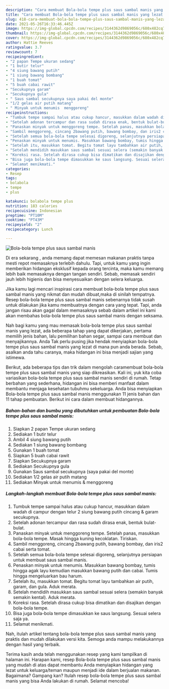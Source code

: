 ```yaml
---
description: "Cara membuat Bola-bola tempe plus saus sambal manis yang lezat Untuk Jualan"
title: "Cara membuat Bola-bola tempe plus saus sambal manis yang lezat Untuk Jualan"
slug: 418-cara-membuat-bola-bola-tempe-plus-saus-sambal-manis-yang-lezat-untuk-jualan
date: 2021-05-26T16:33:46.445Z
image: https://img-global.cpcdn.com/recipes/3144362d9869056c/680x482cq70/bola-bola-tempe-plus-saus-sambal-manis-foto-resep-utama.jpg
thumbnail: https://img-global.cpcdn.com/recipes/3144362d9869056c/680x482cq70/bola-bola-tempe-plus-saus-sambal-manis-foto-resep-utama.jpg
cover: https://img-global.cpcdn.com/recipes/3144362d9869056c/680x482cq70/bola-bola-tempe-plus-saus-sambal-manis-foto-resep-utama.jpg
author: Hattie Reeves
ratingvalue: 3.7
reviewcount: 7
recipeingredient:
- "2 papan Tempe ukuran sedang"
- "1 butir telur"
- "4 siung bawang putih"
- "1 siung bawang bombang"
- "1 buah tomat"
- "5 buah cabai rawit"
- "Secukupnya garam"
- "Secukupnya gula"
- " Saus sambal secukupnya saya pakai del monte"
- "1/2 gelas air putih matang"
- " Minyak untuk menumis  menggoreng"
recipeinstructions:
- "Tumbuk tempe sampai halus atau cukup hancur, masukkan dalam wadah di campur dengan telur 2 siung bawang putih cincang &amp; garam secukupnya."
- "Setelah adonan tercampur dan rasa sudah dirasa enak, bentuk bulat-bulat."
- "Panaskan minyak untuk menggoreng tempe. Setelah panas, masukkan bola-bola tempe. Masak hingga kuning kecoklatan. Tiriskan."
- "Sambil menggoreng, cincang 2bawang putih, bawang bombay, dan iris2 cabai serta tomat."
- "Setelah semua bola-bola tempe selesai digoreng, selanjutnya persiapan untuk membuat saus sambal manis."
- "Penaskan minyak untuk menumis. Masukkan bawang bombay, tumis hingga agak layu kemudian masukkan bawang putih dan cabai. Tumis hingga mengeluarkan bau harum."
- "Setelah itu, masukkan tomat. Begitu tomat layu tambahkan air putih, garam, dan gula. Aduk merata."
- "Setelah mendidih masukkan saus sambal sesuai selera (semakin banyak semakin kental). Aduk merata."
- "Koreksi rasa. Setelah dirasa cukup bisa dimatikan dan disajikan dengan bola-bola tempe."
- "Bisa juga bola-bola tempe dimasukkan ke saus langsung. Sesuai selera saja ya."
- "Selamat menikmati."
categories:
- Resep
tags:
- bolabola
- tempe
- plus

katakunci: bolabola tempe plus 
nutrition: 183 calories
recipecuisine: Indonesian
preptime: "PT10M"
cooktime: "PT43M"
recipeyield: "2"
recipecategory: Lunch

---
```



![Bola-bola tempe plus saus sambal manis](https://img-global.cpcdn.com/recipes/3144362d9869056c/680x482cq70/bola-bola-tempe-plus-saus-sambal-manis-foto-resep-utama.jpg)

Di era  sekarang , anda memang dapat memesan makanan praktis tanpa mesti repot memasaknya terlebih dahulu. Tapi, untuk kamu yang ingin memberikan hidangan eksklusif kepada orang tercinta, maka kamu memang lebih baik memasaknya dengan tangan sendiri. Sebab, memasak sendiri jauh lebih higienis dan bisa menyesuaikan dengan selera keluarga.

Jika kamu lagi mencari inspirasi cara membuat bola-bola tempe plus saus sambal manis yang nikmat dan mudah dibuat,maka di sinilah tempatnya. Resep bola-bola tempe plus saus sambal manis  sebenarnya tidak susah untuk dilakukan jika kamu membuatnya dengan cara yang tepat. Tapi, anda jangan risau akan gagal dalam memasaknya 
sebab dalam artikel ini kami akan membahas bola-bola tempe plus saus sambal manis dengan seksama.  



Nah bagi kamu yang mau memasak bola-bola tempe plus saus sambal manis yang lezat, ada beberapa tahap yang dapat dikerjakan, pertama memilih jenis bahan, lalu pemilihan bahan segar, sampai cara membuat dan menyajikannya. Anda Tak perlu pusing jika hendak menyiapkan bola-bola tempe plus saus sambal manis yang lezat di mana pun anda berada. Sebab, asalkan anda  tahu caranya, maka hidangan ini bisa menjadi sajian yang istimewa.

Berikut, ada beberapa tips dan trik dalam mengolah caramembuat bola-bola tempe plus saus sambal manis yang siap dikreasikan. Kali ini, yuk kita coba variasikan bola-bola tempe plus saus sambal manis sendiri di rumah. Tetap berbahan yang sederhana, hidangan ini bisa memberi manfaat dalam membantu menjaga kesehatan tubuhmu sekeluarga. Anda bisa menyiapkan Bola-bola tempe plus saus sambal manis menggunakan 11 jenis bahan dan 11 tahap pembuatan. Berikut ini cara dalam membuat hidangannya.

<!--inarticleads1-->

##### Bahan-bahan dan bumbu yang dibutuhkan untuk pembuatan Bola-bola tempe plus saus sambal manis:

1. Siapkan 2 papan Tempe ukuran sedang
1. Sediakan 1 butir telur
1. Ambil 4 siung bawang putih
1. Sediakan 1 siung bawang bombang
1. Gunakan 1 buah tomat
1. Siapkan 5 buah cabai rawit
1. Siapkan Secukupnya garam
1. Sediakan Secukupnya gula
1. Gunakan  Saus sambal secukupnya (saya pakai del monte)
1. Sediakan 1/2 gelas air putih matang
1. Sediakan  Minyak untuk menumis &amp; menggoreng




<!--inarticleads2-->

##### Langkah-langkah membuat Bola-bola tempe plus saus sambal manis:

1. Tumbuk tempe sampai halus atau cukup hancur, masukkan dalam wadah di campur dengan telur 2 siung bawang putih cincang &amp; garam secukupnya.
1. Setelah adonan tercampur dan rasa sudah dirasa enak, bentuk bulat-bulat.
1. Panaskan minyak untuk menggoreng tempe. Setelah panas, masukkan bola-bola tempe. Masak hingga kuning kecoklatan. Tiriskan.
1. Sambil menggoreng, cincang 2bawang putih, bawang bombay, dan iris2 cabai serta tomat.
1. Setelah semua bola-bola tempe selesai digoreng, selanjutnya persiapan untuk membuat saus sambal manis.
1. Penaskan minyak untuk menumis. Masukkan bawang bombay, tumis hingga agak layu kemudian masukkan bawang putih dan cabai. Tumis hingga mengeluarkan bau harum.
1. Setelah itu, masukkan tomat. Begitu tomat layu tambahkan air putih, garam, dan gula. Aduk merata.
1. Setelah mendidih masukkan saus sambal sesuai selera (semakin banyak semakin kental). Aduk merata.
1. Koreksi rasa. Setelah dirasa cukup bisa dimatikan dan disajikan dengan bola-bola tempe.
1. Bisa juga bola-bola tempe dimasukkan ke saus langsung. Sesuai selera saja ya.
1. Selamat menikmati.




Nah, itulah artikel tentang  bola-bola tempe plus saus sambal manis  yang praktis dan mudah dilakukan versi kita. Semoga anda mampu melakukannya dengan hasil yang terbaik. 

Terima kasih anda telah menggunakan resep yang kami tampilkan di halaman ini. Harapan kami, resep  Bola-bola tempe plus saus sambal manis yang mudah di atas dapat membantu Anda menyiapkan hidangan yang lezat untuk keluarga/teman maupun menjadi ide dalam berjualan makanan. Bagaimana? Gampang kan? Itulah resep bola-bola tempe plus saus sambal manis yang bisa Anda lakukan di rumah. Selamat mencoba!

